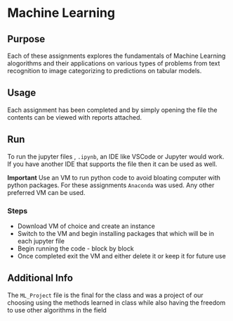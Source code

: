 # Machine Learning

## Purpose
Each of these assignments explores the fundamentals of Machine Learning alogorithms and their applications on various types of problems from text recognition to image categorizing to predictions on tabular models.

## Usage
Each assignment has been completed and by simply opening the file the contents can be viewed with reports attached.

## Run
To run the jupyter files , `.ipynb`, an IDE like VSCode or Jupyter would work. If you have another IDE that supports the file then it can be used as well.

**Important**
Use an VM to run python code to avoid bloating computer with python packages. For these assignments `Anaconda` was used. Any other preferred VM can be used.

### Steps
- Download VM of choice and create an instance
- Switch to the VM and begin installing packages that which will be in each jupyter file
- Begin running the code - block by block
- Once completed exit the VM and either delete it or keep it for future use

## Additional Info
The `ML_Project` file is the final for the class and was a project of our choosing using the methods learned in class while also having the freedom to use other algorithms in the field
